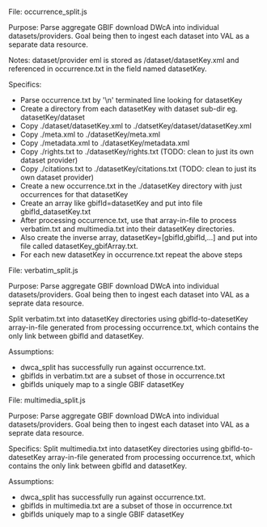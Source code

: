 File: occurrence_split.js

Purpose:
  Parse aggregate GBIF download DWcA into individual datasets/providers.
  Goal being then to ingest each dataset into VAL as a separate data resource.

Notes:
  dataset/provider eml is stored as /dataset/datasetKey.xml and referenced in
  occurrence.txt in the field named datasetKey.

Specifics:
- Parse occurrence.txt by '\n' terminated line looking for datasetKey
- Create a directory from each datasetKey with dataset sub-dir eg. datasetKey/dataset
- Copy ./dataset/datasetKey.xml to ./datsetKey/dataset/datasetKey.xml
- Copy ./meta.xml to ./datasetKey/meta.xml
- Copy ./metadata.xml to ./datasetKey/metadata.xml
- Copy ./rights.txt to ./datasetKey/rights.txt (TODO: clean to just its own dataset provider)
- Copy ./citations.txt to ./datasetKey/citations.txt (TODO: clean to just its own dataset provider)
- Create a new occurrence.txt in the ./datasetKey directory with just occurrences
  for that datasetKey
- Create an array like gbifId=datasetKey and put into file gbifId_datasetKey.txt
- After processing occurrence.txt, use that array-in-file to process
  verbatim.txt and multimedia.txt into their datasetKey directories.
- Also create the inverse array, datasetKey=[gbifId,gbifId,...] and put into file
  called datasetKey_gbifArray.txt.
- For each new datasetKey in occurrence.txt repeat the above steps

File: verbatim_split.js

Purpose:
Parse aggregate GBIF download DWcA into individual datasets/providers.
Goal being then to ingest each dataset into VAL as a seprate data resource.

Split verbatim.txt into datasetKey directories using gbifId-to-datesetKey
array-in-file generated from processing occurrence.txt, which contains the
only link between gbifId and datasetKey.

Assumptions:
- dwca_split has successfully run against occurrence.txt.
- gbifIds in verbatim.txt are a subset of those in occurrence.txt
- gbifIds uniquely map to a single GBIF datasetKey

File: multimedia_split.js

Purpose:
Parse aggregate GBIF download DWcA into individual datasets/providers.
Goal being then to ingest each dataset into VAL as a seprate data resource.

Specifics:
Split multimedia.txt into datasetKey directories using gbifId-to-datesetKey
array-in-file generated from processing occurrence.txt, which contains the
only link between gbifId and datasetKey.

Assumptions:
- dwca_split has successfully run against occurrence.txt.
- gbifIds in multimedia.txt are a subset of those in occurrence.txt
- gbifIds uniquely map to a single GBIF datasetKey
